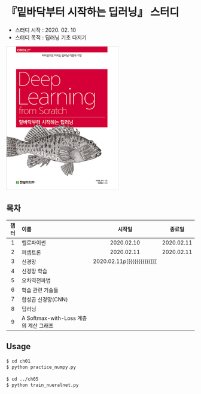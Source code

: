 # 『밑바닥부터 시작하는 딥러닝』 스터디
- 스터디 시작 : 2020. 02. 10
- 스터디 목적 : 딥러닝 기초 다지기

<img src="/data/book.jpg" width="300px" alt="book"></img><br/>


## 목차
|챕터|이름|시작일|종료일|
|:---:|:---|:---:|:---:|
|1|헬로파이썬|2020.02.10|2020.02.11|
|2|퍼셉트론|2020.02.11|2020.02.11|
|3|신경망|2020.02.11p[[{{{{{{{{{{[[[||
|4|신경망 학습|||
|5|오차역전파법|||
|6|학습 관련 기술들|||
|7|합성곱 신경망(CNN)|||
|8|딥러닝|||
|9|A Softmax-with-Loss 계층의 계산 그래프|||

## Usage
```
$ cd ch01
$ python practice_numpy.py

$ cd ../ch05
$ python train_nueralnet.py
```
